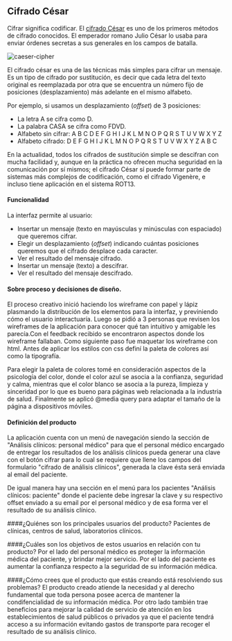 ## Cifrado César

Cifrar significa codificar. El [cifrado César](https://en.wikipedia.org/wiki/Caesar_cipher) es uno de los primeros métodos de cifrado conocidos. El emperador romano Julio César lo usaba para enviar órdenes secretas a sus generales en los campos de batalla.

![caeser-cipher](https://upload.wikimedia.org/wikipedia/commons/thumb/2/2b/Caesar3.svg/2000px-Caesar3.svg.png)

El cifrado césar es una de las técnicas más simples para cifrar un mensaje. Es un tipo de cifrado por sustitución, es decir que cada letra del texto original es reemplazada por otra que se encuentra un número fijo de posiciones (desplazamiento) más adelante en el mismo alfabeto.

Por ejemplo, si usamos un desplazamiento (_offset_) de 3 posiciones:

- La letra A se cifra como D.
- La palabra CASA se cifra como FDVD.
- Alfabeto sin cifrar: A B C D E F G H I J K L M N O P Q R S T U V W X Y Z
- Alfabeto cifrado: D E F G H I J K L M N O P Q R S T U V W X Y Z A B C

En la actualidad, todos los cifrados de sustitución simple se descifran con mucha facilidad y, aunque en la práctica no ofrecen mucha seguridad en la comunicación por sí mismos; el cifrado César sí puede formar parte de sistemas más complejos de codificación, como el cifrado Vigenère, e incluso tiene aplicación en el sistema ROT13.


#### Funcionalidad 
La interfaz permite al usuario:

- Insertar un mensaje (texto en mayúsculas y minúsculas con espaciado) que queremos cifrar.
- Elegir un desplazamiento (_offset_) indicando cuántas posiciones queremos que el cifrado desplace cada caracter.
- Ver el resultado del mensaje cifrado.
- Insertar un mensaje (texto) a descifrar.
- Ver el resultado del mensaje descifrado.

#### Sobre proceso y decisiones de diseño.
  El proceso creativo inició haciendo los wireframe con papel y lápiz plasmando la distribución de los elementos para la interfaz, y previniendo cómo el usuario interactuaría. Luego se pidió a 3 personas que revisen los wireframes de la aplicación para conocer qué tan intuitivo y amigable les parecía.Con el feedback recibido se encontraron aspectos donde los wireframe fallaban.
  Como siguiente paso fue maquetar los wireframe con html.
  Antes de aplicar los estilos con css definí la paleta de colores así como la tipografía. 
	
  Para elegir la paleta de colores tomé en consideración aspectos de la psicología del color, donde el color azul se asocia a la confianza, seguridad y calma, mientras que el color blanco se asocia a la pureza, limpieza y sinceridad por lo que es bueno para páginas web relacionada a la industria de salud.
  Finalmente se aplicó @media query para adaptar el tamaño de la página a dispositivos móviles. 
    

#### Definición del producto
La aplicación cuenta con un menú de navegación siendo la sección de "Análisis clínicos: personal médico" para que el personal médico encargado de entregar los resultados de los análisis clínicos pueda generar una clave con el botón cifrar para lo cual se requiere que llene los campos del formulario "cifrado de análisis clínicos", generada la clave ésta será enviada al email del paciente.  

De igual manera hay una sección en el menú para los pacientes "Análisis clínicos: paciente" donde el paciente debe ingresar la clave y su respectivo offset enviado a su email por el personal médico y de esa forma ver el resultado de su análisis clínico.

####¿Quiénes son los principales usuarios del producto?
	 Pacientes de clínicas, centros de salud, laboratorios clínicos.

####¿Cuáles son los objetivos de estos usuarios en relación con tu producto?
	 Por el lado del personal médico es proteger la información médica del paciente, y brindar mejor servicio.
	 Por el lado del paciente es aumentar la confianza respecto a la seguridad de su información médica.

####¿Cómo crees que el producto que estás creando está resolviendo sus problemas?
	El producto creado atiende la necesidad y al derecho fundamental que toda persona posee acerca de mantener la condifencialidad de su información médica. Por otro lado también trae beneficios para mejorar la calidad de servicio de atención en los establecimientos de salud públicos o privados ya que el paciente tendrá acceso a su información evitando gastos de transporte para recoger el resultado de su análisis clínico.  

 




